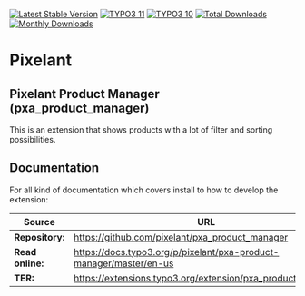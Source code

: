 [![Latest Stable Version](https://poser.pugx.org/pixelant/pxa-product-manager/v/stable.svg)](https://extensions.typo3.org/extension/pxa_product_manager/)
[![TYPO3 11](https://img.shields.io/badge/TYPO3-11-orange.svg?style=flat-square)](https://get.typo3.org/version/11)
[![TYPO3 10](https://img.shields.io/badge/TYPO3-10-orange.svg?style=flat-square)](https://get.typo3.org/version/10)
[![Total Downloads](https://poser.pugx.org/pixelant/pxa-product-manager/d/total.svg)](https://packagist.org/packages/pixelant/pxa-product-manager)
[![Monthly Downloads](https://poser.pugx.org/pixelant/pxa-product-manager/d/monthly)](https://packagist.org/packages/pixelant/pxa-product-manager)

# Pixelant

## Pixelant Product Manager (pxa_product_manager)
This is an extension that shows products with a lot of filter and sorting possibilities.

## Documentation

For all kind of documentation which covers install to how to develop the extension:

| Source           | URL                                                                |
|------------------|--------------------------------------------------------------------|
| **Repository:**  | https://github.com/pixelant/pxa_product_manager                    |
| **Read online:** | https://docs.typo3.org/p/pixelant/pxa-product-manager/master/en-us |
| **TER:**         | https://extensions.typo3.org/extension/pxa_product_manager         |

